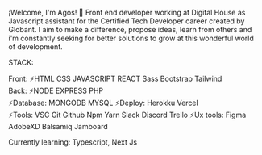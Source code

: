 ¡Welcome, I'm Agos! 👋 Front end developer working at Digital House as Javascript assistant for the Certified Tech Developer career created by Globant.
I aim to make a difference, propose ideas, learn from others and i'm constantly seeking for better solutions to grow at this wonderful world of development. 

STACK:

Front:
⚡HTML  CSS  JAVASCRIPT  REACT   Sass  Bootstrap  Tailwind   
Back:
⚡NODE  EXPRESS  PHP  
⚡Database: MONGODB  MYSQL 
⚡Deploy: Herokku  Vercel  
⚡Tools: VSC  Git  Github  Npm  Yarn  Slack  Discord  Trello
⚡Ux tools: Figma  AdobeXD  Balsamiq  Jamboard


Currently learning: Typescript, Next Js
